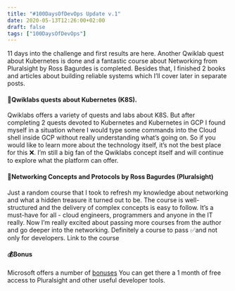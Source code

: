 ```yaml
---
title: "#100DaysOfDevOps Update v.1"
date: 2020-05-13T12:26:00+02:00
draft: false
tags: ["100DaysOfDevOps"]
---
```


11 days into the challenge and first results are here. Another Qwiklab quest about Kubernetes is done and a fantastic course about Networking from Pluralsight by Ross Bagurdes is completed. Besides that, I finished 2 books and articles about building reliable systems which I’ll cover later in separate posts.

#### 🏫Qwiklabs quests about Kubernetes (K8S).

Qwiklabs offers a variety of quests and labs about K8S. But after completing 2 quests devoted to Kubernetes and Kubernetes in GCP I found myself in a situation where I would type some commands into the Cloud shell inside GCP without really understanding what’s going on. So if you would like to learn more about the technology itself, it’s not the best place for this ❌. I’m still a big fan of the Qwiklabs concept itself and will continue to explore what the platform can offer.

#### 🏫Networking Concepts and Protocols by Ross Bagurdes (Pluralsight)

Just a random course that I took to refresh my knowledge about networking and what a hidden treasure it turned out to be. The course is well-structured and the delivery of complex concepts is easy to follow. It’s a must-have for all - cloud engineers, programmers and anyone in the IT really. Now I’m really excited about passing more courses from the author and go deeper into the networking. Definitely a course to pass ✅and not only for developers. Link to the course

#### 💰Bonus

Microsoft offers a number of [bonuses](https://my.visualstudio.com/benefits) You can get there a 1 month of free access to Pluralsight and other useful developer tools.
